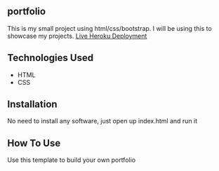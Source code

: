 ## portfolio
This is my small project using html/css/bootstrap. I will be using this to showcase my projects. 
[Live Heroku Deployment](https://portfolio-mekonnin.herokuapp.com/)
## Technologies Used 
* HTML
* CSS
## Installation
No need to install any software, just open up index.html and run it
## How To Use
Use this template to build your own portfolio

